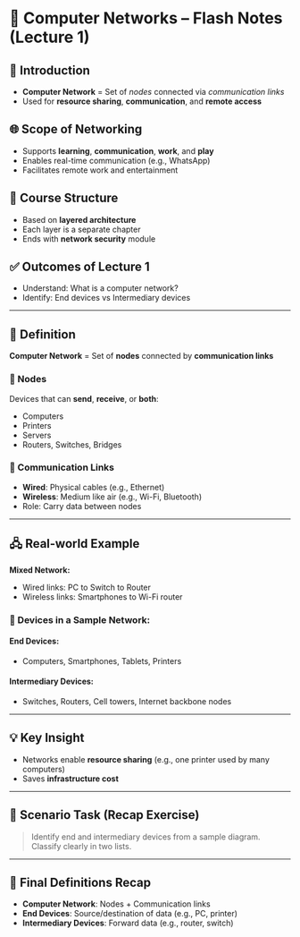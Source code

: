 # 📡 Computer Networks – Flash Notes (Lecture 1)

## 🔰 Introduction

* **Computer Network** = Set of *nodes* connected via *communication links*
* Used for **resource sharing**, **communication**, and **remote access**


## 🌐 Scope of Networking

* Supports **learning**, **communication**, **work**, and **play**
* Enables real-time communication (e.g., WhatsApp)
* Facilitates remote work and entertainment

## 🧱 Course Structure
* Based on **layered architecture**
* Each layer is a separate chapter
* Ends with **network security** module

## ✅ Outcomes of Lecture 1

* Understand: What is a computer network?
* Identify: End devices vs Intermediary devices

---

## 🧾 Definition

**Computer Network** = Set of **nodes** connected by **communication links**

### 🔹 Nodes

Devices that can **send**, **receive**, or **both**:

* Computers
* Printers
* Servers
* Routers, Switches, Bridges

### 🔹 Communication Links

* **Wired**: Physical cables (e.g., Ethernet)
* **Wireless**: Medium like air (e.g., Wi-Fi, Bluetooth)
* Role: Carry data between nodes

---

## 🖧 Real-world Example

**Mixed Network:**

* Wired links: PC to Switch to Router
* Wireless links: Smartphones to Wi-Fi router

### 🧩 Devices in a Sample Network:

#### End Devices:

* Computers, Smartphones, Tablets, Printers

#### Intermediary Devices:

* Switches, Routers, Cell towers, Internet backbone nodes

---

## 💡 Key Insight

* Networks enable **resource sharing** (e.g., one printer used by many computers)
* Saves **infrastructure cost**

---

## 🧪 Scenario Task (Recap Exercise)

> Identify end and intermediary devices from a sample diagram.
> Classify clearly in two lists.

---

## 📌 Final Definitions Recap

* **Computer Network**: Nodes + Communication links
* **End Devices**: Source/destination of data (e.g., PC, printer)
* **Intermediary Devices**: Forward data (e.g., router, switch)
